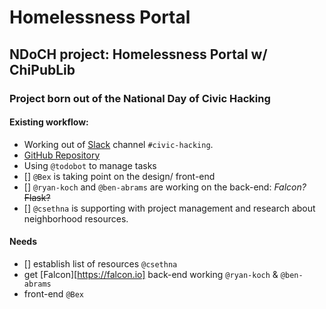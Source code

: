 # Homelessness Portal
## NDoCH project: Homelessness Portal w/ ChiPubLib
### Project born out of the National Day of Civic Hacking

#### Existing workflow:
- Working out of [Slack](https://uptown-codes.herokuapp.com) channel `#civic-hacking`.
- [GitHub Repository](https://github.com/Code-and-Coffee-Uptown-Brigade/homeless_portal)
- Using `@todobot` to manage tasks
- [] `@Bex` is taking point on the design/ front-end
- [] `@ryan-koch` and `@ben-abrams` are working on the back-end: _*Falcon?*_ ~~Flask?~~
- [] `@csethna` is supporting with project management and research about neighborhood resources.

#### Needs
- [] establish list of resources `@csethna`
- get [Falcon][https://falcon.io] back-end working `@ryan-koch` & `@ben-abrams`
- front-end `@Bex`
